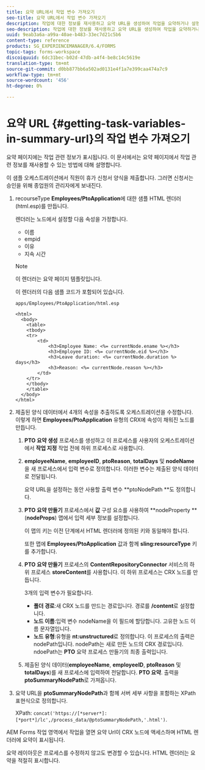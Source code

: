 ```yaml
---
title: 요약 URL에서 작업 변수 가져오기
seo-title: 요약 URL에서 작업 변수 가져오기
description: 작업에 대한 정보를 재사용하고 요약 URL을 생성하여 작업을 요약하거나 설명하는 방법
seo-description: 작업에 대한 정보를 재사용하고 요약 URL을 생성하여 작업을 요약하거나 설명하는 방법
uuid: 9eab3a6a-a99a-40ae-b483-33ec7d21c5b6
content-type: reference
products: SG_EXPERIENCEMANAGER/6.4/FORMS
topic-tags: forms-workspace
discoiquuid: 6dc31bec-b02d-47db-a4f4-be8c14c5619e
translation-type: tm+mt
source-git-commit: d0bb877bb6a502ad0131e4f1a7e399caa474a7c9
workflow-type: tm+mt
source-wordcount: '456'
ht-degree: 0%

---
```



# 요약 URL {#getting-task-variables-in-summary-url}의 작업 변수 가져오기

요약 페이지에는 작업 관련 정보가 표시됩니다. 이 문서에서는 요약 페이지에서 작업 관련 정보를 재사용할 수 있는 방법에 대해 설명합니다.

이 샘플 오케스트레이션에서 직원이 휴가 신청서 양식을 제출합니다. 그러면 신청서는 승인을 위해 종업원의 관리자에게 보내진다.

1. recourseType **Employees/PtoApplication**&#x200B;에 대한 샘플 HTML 렌더러(html.esp)를 만듭니다.

   렌더러는 노드에서 설정할 다음 속성을 가정합니다.

   * 이름
   * empid
   * 이유
   * 지속 시간

   >[!NOTE]
   >
   >이 렌더러는 요약 페이지 템플릿입니다.

   이 렌더러의 다음 샘플 코드가 포함되어 있습니다.

   `apps/Employees/PtoApplication/html.esp`

   ```
   <html>
     <body>
       <table>
       <tbody>
       <tr>
           <td>
               <h3>Employee Name: <%= currentNode.ename %></h3>
               <h3>Employee ID: <%= currentNode.eid %></h3>
               <h3>Leave duration: <%= currentNode.duration %> days</h3>
               <h3>Reason: <%= currentNode.reason %></h3>
           </td>
       </tr>
       </tbody>
       </table>
     </body>
   </html>
   ```

1. 제출된 양식 데이터에서 4개의 속성을 추출하도록 오케스트레이션을 수정합니다. 이렇게 하면 **Employees/PtoApplication** 유형의 CRX에 속성이 채워진 노드를 만듭니다.

   1. **PTO 요약 생성** 프로세스를 생성하고 이 프로세스를 사용자의 오케스트레이션에서 **작업 지정** 작업 전에 하위 프로세스로 사용합니다.
   1. **employeeName**, **employeeID**, **ptoReason**, **totalDays** 및 **nodeName**&#x200B;을 새 프로세스에서 입력 변수로 정의합니다. 이러한 변수는 제출된 양식 데이터로 전달됩니다.

      요약 URL을 설정하는 동안 사용할 출력 변수 **ptoNodePath **도 정의합니다.

   1. **PTO 요약 만들기** 프로세스에서 **값** 구성 요소를 사용하여 **nodeProperty **(**nodeProps**) 맵에서 입력 세부 정보를 설정합니다.

      이 맵의 키는 이전 단계에서 HTML 렌더러에 정의된 키와 동일해야 합니다.

      또한 맵에 **Employees/PtoApplication** 값과 함께 **sling:resourceType** 키를 추가합니다.

   1. **PTO 요약 만들기** 프로세스의 **ContentRepositoryConnector** 서비스의 하위 프로세스 **storeContent**&#x200B;를 사용합니다. 이 하위 프로세스는 CRX 노드를 만듭니다.

      3개의 입력 변수가 필요합니다.

      * **폴더 경로**:새 CRX 노드를 만드는 경로입니다. 경로를 **/content**&#x200B;로 설정합니다.
      * **노드 이름**:입력 변수 nodeName을 이 필드에 할당합니다. 고유한 노드 이름 문자열입니다.
      * **노드 유형**:유형을  **nt:unstructured**&#x200B;로 정의합니다. 이 프로세스의 출력은 nodePath입니다. nodePath는 새로 만든 노드의 CRX 경로입니다. ndoePath는 **PTO** 요약 프로세스 만들기의 최종 출력입니다.
   1. 제출된 양식 데이터(**employeeName**, **employeeID**, **ptoReason** 및 **totalDays**)를 새 프로세스에 입력하여 전달합니다. **PTO 요약**. 출력을 **ptoSummaryNodePath**&#x200B;로 가져옵니다.


1. 요약 URL을 **ptoSummaryNodePath**&#x200B;과 함께 서버 세부 사항을 포함하는 XPath 표현식으로 정의합니다.

   XPath: `concat('https://[*server*]:[*port*]/lc',/process_data/@ptoSummaryNodePath,'.html')`.

AEM Forms 작업 영역에서 작업을 열면 요약 Url이 CRX 노드에 액세스하며 HTML 렌더러에 요약이 표시됩니다.

요약 레이아웃은 프로세스를 수정하지 않고도 변경할 수 있습니다. HTML 렌더러는 요약을 적절히 표시합니다.

